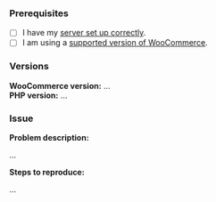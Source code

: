 ### Prerequisites

- [ ] I have my [server set up correctly](https://github.com/wirecard/woocommerce-ee/wiki/Installation#requirements).
- [ ] I am using a [supported version of WooCommerce](https://github.com/wirecard/woocommerce-ee/wiki#download-wirecard-woocommerce-extension).

### Versions

**WooCommerce version:** ...  
**PHP version:** ...  

### Issue

**Problem description:**

...


**Steps to reproduce:**

...
